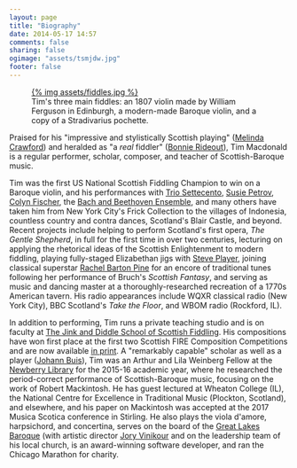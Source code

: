 ```yaml
---
layout: page
title: "Biography"
date: 2014-05-17 14:57
comments: false
sharing: false
ogimage: "assets/tsmjdw.jpg"
footer: false
---
```


<figure class="fiddles">
  <a href="assets/fiddles.jpg">
    {% img assets/fiddles.jpg  %}
  </a>
  <figcaption>Tim's three main fiddles: an 1807 violin made by William Ferguson in Edinburgh, a modern-made Baroque violin, and a copy of a Stradivarius pochette.</figcaption>
</figure>

Praised for his "impressive and stylistically Scottish playing" ([Melinda
Crawford](http://www.melindacrawford.com/)) and heralded as "a *real* fiddler"
([Bonnie Rideout](http://www.bonnierideout.com/)), Tim Macdonald is a regular
performer, scholar, composer, and teacher of Scottish-Baroque music.

Tim was the first US National Scottish Fiddling Champion to win on a Baroque violin, and his performances with [Trio
Settecento](http://www.triosettecento.com/), [Susie Petrov](http://susiepetrov.com/), [Colyn
Fischer](http://www.scotsduo.com/), the [Bach and Beethoven Ensemble](http://www.bbensemble.org/), and many others have
taken him from New York City's Frick Collection to the villages of Indonesia, countless country and contra dances,
Scotland's Blair Castle, and beyond. Recent projects include helping to perform Scotland's first opera, <i>The Gentle
Shepherd</i>, in full for the first time in over two centuries, lecturing on applying the rhetorical ideas of the
Scottish Enlightenment to modern fiddling, playing fully-staged Elizabethan jigs with [Steve
Player](http://www.strangeandancientinstruments.com/page3/styled-4/index.html), joining classical superstar <a
href="http://rachelbartonpine.com/">Rachel Barton Pine</a> for an encore of traditional tunes following her performance
of Bruch's *Scottish Fantasy*, and serving as music and dancing master at a thoroughly-researched recreation of a
1770s American tavern.  His radio appearances include WQXR classical radio (New York City), BBC Scotland's <i>Take the
Floor</i>, and WBOM radio (Rockford, IL).


In addition to performing, Tim runs a private teaching studio and is on faculty at [The Jink and Diddle School of
Scottish Fiddling](http://www.jinkdiddle.com). His compositions have won first place at the first two Scottish FIRE
Composition Competitions and are now available [in print](/tunes.html). A "remarkably capable" scholar as well as a
player ([Johann Buis](http://www.wheaton.edu/Academics/Faculty/B/Johann-Buis)), Tim was an Arthur and Lila Weinberg Fellow
at the [Newberry Library](http://newberry.org/) for the 2015-16 academic year, where he researched the period-correct
performance of Scottish-Baroque music, focusing on the work of Robert Mackintosh. He has guest lectured at Wheaton
College (IL), the National Centre for Excellence in Traditional Music (Plockton, Scotland), and elsewhere, and his paper
on Mackintosh was accepted at the 2017 Musica Scotica conference in Stirling. He also plays the viola d'amore,
harpsichord, and concertina, serves on the board of the [Great Lakes Baroque](http://www.greatlakesbaroque.org/) (with
artistic director [Jory Vinikour](http://www.joryvinikour.com) and on the leadership team of his local church, is an
award-winning software developer, and ran the Chicago Marathon for charity.
